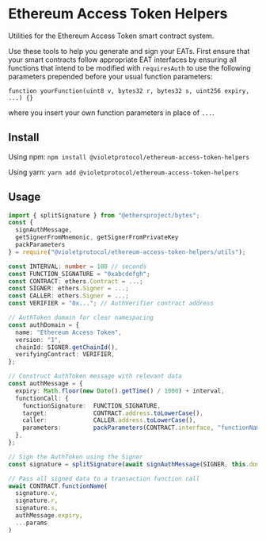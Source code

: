 # Ethereum Access Token Helpers

Utilities for the Ethereum Access Token smart contract system.

Use these tools to help you generate and sign your EATs. First ensure that your smart contracts follow appropriate EAT interfaces by ensuring all functions that intend to be modified with `requiresAuth` to use the following parameters prepended before your usual function parameters:

```solidity
function yourFunction(uint8 v, bytes32 r, bytes32 s, uint256 expiry, ...) {}
```

where you insert your own function parameters in place of `...`.

## Install

Using npm:
`npm install @violetprotocol/ethereum-access-token-helpers`

Using yarn:
`yarn add @violetprotocol/ethereum-access-token-helpers`

## Usage

```typescript
import { splitSignature } from "@ethersproject/bytes";
const {
  signAuthMessage,
  getSignerFromMnemonic, getSignerFromPrivateKey
  packParameters
} = require("@violetprotocol/ethereum-access-token-helpers/utils");

const INTERVAL: number = 100 // seconds
const FUNCTION_SIGNATURE = "0xabcdefgh";
const CONTRACT: ethers.Contract = ...;
const SIGNER: ethers.Signer = ...;
const CALLER: ethers.Signer = ...;
const VERIFIER = "0x..."; // AuthVerifier contract address

// AuthToken domain for clear namespacing
const authDomain = {
  name: "Ethereum Access Token",
  version: "1",
  chainId: SIGNER.getChainId(),
  verifyingContract: VERIFIER,
};

// Construct AuthToken message with relevant data
const authMessage = {
  expiry: Math.floor(new Date().getTime() / 1000) + interval,
  functionCall: {
    functionSignature:  FUNCTION_SIGNATURE,
    target:             CONTRACT.address.toLowerCase(),
    caller:             CALLER.address.toLowerCase(),
    parameters:         packParameters(CONTRACT.interface, "functionName", [...params]),
  },
};

// Sign the AuthToken using the Signer
const signature = splitSignature(await signAuthMessage(SIGNER, this.domain, authMessage));

// Pass all signed data to a transaction function call
await CONTRACT.functionName(
  signature.v,
  signature.r,
  signature.s,
  authMessage.expiry,
  ...params
)
```
